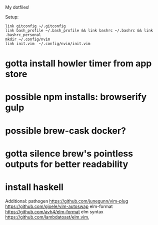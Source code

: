 My dotfiles!

Setup:

    link gitconfig ~/.gitconfig
    link bash_profile ~/.bash_profile && link bashrc ~/.bashrc && link .bashrc_personal
    mkdir ~/.config/nvim
    link init.vim  ~/.config/nvim/init.vim

# gotta install howler timer from app store
# possible npm installs: browserify gulp
# possible brew-cask docker?
# gotta silence brew's pointless outputs for better readability
# install haskell

Additional:
pathogen
https://github.com/junegunn/vim-plug
https://github.com/gioele/vim-autoswap
elm-format https://github.com/avh4/elm-format
elm syntax https://github.com/lambdatoast/elm.vim,
